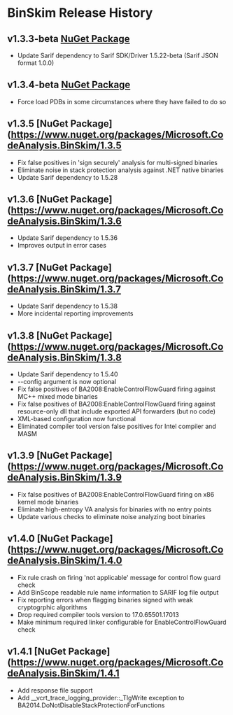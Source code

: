 # BinSkim Release History

## **v1.3.3-beta** [NuGet Package](https://www.nuget.org/packages/Microsoft.CodeAnalysis.BinSkim/1.3.3-beta) 
* Update Sarif dependency to Sarif SDK/Driver 1.5.22-beta (Sarif JSON format 1.0.0)

## **v1.3.4-beta** [NuGet Package](https://www.nuget.org/packages/Microsoft.CodeAnalysis.BinSkim/1.3.4-beta) 
* Force load PDBs in some circumstances where they have failed to do so

## **v1.3.5** [NuGet Package](https://www.nuget.org/packages/Microsoft.CodeAnalysis.BinSkim/1.3.5
* Fix false positives in 'sign securely' analysis for multi-signed binaries
* Eliminate noise in stack protection analysis against .NET native binaries
* Update Sarif dependency to 1.5.28

## **v1.3.6** [NuGet Package](https://www.nuget.org/packages/Microsoft.CodeAnalysis.BinSkim/1.3.6
* Update Sarif dependency to 1.5.36
* Improves output in error cases

## **v1.3.7** [NuGet Package](https://www.nuget.org/packages/Microsoft.CodeAnalysis.BinSkim/1.3.7
* Update Sarif dependency to 1.5.38
* More incidental reporting improvements

## **v1.3.8** [NuGet Package](https://www.nuget.org/packages/Microsoft.CodeAnalysis.BinSkim/1.3.8
* Update Sarif dependency to 1.5.40
* --config argument is now optional
* Fix false positives of BA2008:EnableControlFlowGuard firing against MC++ mixed mode binaries
* Fix false positives of BA2008:EnableControlFlowGuard firing against resource-only dll that include exported API forwarders (but no code)
* XML-based configuration now functional
* Eliminated compiler tool version false positives for Intel compiler and MASM

## **v1.3.9** [NuGet Package](https://www.nuget.org/packages/Microsoft.CodeAnalysis.BinSkim/1.3.9
* Fix false positives of BA2008:EnableControlFlowGuard firing on x86 kernel mode binaries
* Eliminate high-entropy VA analysis for binaries with no entry points
* Update various checks to eliminate noise analyzing boot binaries

## **v1.4.0** [NuGet Package](https://www.nuget.org/packages/Microsoft.CodeAnalysis.BinSkim/1.4.0
* Fix rule crash on firing 'not applicable' message for control flow guard check
* Add BinScope readable rule name information to SARIF log file output
* Fix reporting errors when flagging binaries signed with weak cryptogrphic algorithms
* Drop required compiler tools version to 17.0.65501.17013
* Make minimum required linker configurable for EnableControlFlowGuard check

## **v1.4.1** [NuGet Package](https://www.nuget.org/packages/Microsoft.CodeAnalysis.BinSkim/1.4.1
* Add response file support
* Add __vcrt_trace_logging_provider::_TlgWrite exception to BA2014.DoNotDisableStackProtectionForFunctions

